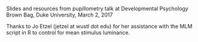 Slides and resources from pupillometry talk at Developmental Psychology Brown Bag, Duke University, March 2, 2017

Thanks to Jo Etzel (jetzel at wustl dot edu) for her assistance with the MLM script in R to control for mean stimulus luminance.
